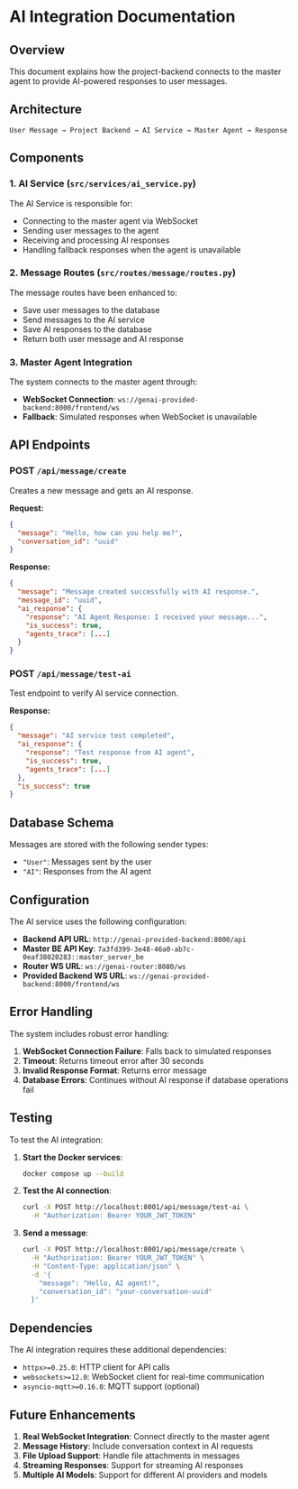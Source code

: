 # AI Integration Documentation

## Overview

This document explains how the project-backend connects to the master agent to provide AI-powered responses to user messages.

## Architecture

```
User Message → Project Backend → AI Service → Master Agent → Response
```

## Components

### 1. AI Service (`src/services/ai_service.py`)

The AI Service is responsible for:
- Connecting to the master agent via WebSocket
- Sending user messages to the agent
- Receiving and processing AI responses
- Handling fallback responses when the agent is unavailable

### 2. Message Routes (`src/routes/message/routes.py`)

The message routes have been enhanced to:
- Save user messages to the database
- Send messages to the AI service
- Save AI responses to the database
- Return both user message and AI response

### 3. Master Agent Integration

The system connects to the master agent through:
- **WebSocket Connection**: `ws://genai-provided-backend:8000/frontend/ws`
- **Fallback**: Simulated responses when WebSocket is unavailable

## API Endpoints

### POST `/api/message/create`

Creates a new message and gets an AI response.

**Request:**
```json
{
  "message": "Hello, how can you help me?",
  "conversation_id": "uuid"
}
```

**Response:**
```json
{
  "message": "Message created successfully with AI response.",
  "message_id": "uuid",
  "ai_response": {
    "response": "AI Agent Response: I received your message...",
    "is_success": true,
    "agents_trace": [...]
  }
}
```

### POST `/api/message/test-ai`

Test endpoint to verify AI service connection.

**Response:**
```json
{
  "message": "AI service test completed",
  "ai_response": {
    "response": "Test response from AI agent",
    "is_success": true,
    "agents_trace": [...]
  },
  "is_success": true
}
```

## Database Schema

Messages are stored with the following sender types:
- `"User"`: Messages sent by the user
- `"AI"`: Responses from the AI agent

## Configuration

The AI service uses the following configuration:
- **Backend API URL**: `http://genai-provided-backend:8000/api`
- **Master BE API Key**: `7a3fd399-3e48-46a0-ab7c-0eaf38020283::master_server_be`
- **Router WS URL**: `ws://genai-router:8080/ws`
- **Provided Backend WS URL**: `ws://genai-provided-backend:8000/frontend/ws`

## Error Handling

The system includes robust error handling:
1. **WebSocket Connection Failure**: Falls back to simulated responses
2. **Timeout**: Returns timeout error after 30 seconds
3. **Invalid Response Format**: Returns error message
4. **Database Errors**: Continues without AI response if database operations fail

## Testing

To test the AI integration:

1. **Start the Docker services**:
   ```bash
   docker compose up --build
   ```

2. **Test the AI connection**:
   ```bash
   curl -X POST http://localhost:8001/api/message/test-ai \
     -H "Authorization: Bearer YOUR_JWT_TOKEN"
   ```

3. **Send a message**:
   ```bash
   curl -X POST http://localhost:8001/api/message/create \
     -H "Authorization: Bearer YOUR_JWT_TOKEN" \
     -H "Content-Type: application/json" \
     -d '{
       "message": "Hello, AI agent!",
       "conversation_id": "your-conversation-uuid"
     }'
   ```

## Dependencies

The AI integration requires these additional dependencies:
- `httpx>=0.25.0`: HTTP client for API calls
- `websockets>=12.0`: WebSocket client for real-time communication
- `asyncio-mqtt>=0.16.0`: MQTT support (optional)

## Future Enhancements

1. **Real WebSocket Integration**: Connect directly to the master agent
2. **Message History**: Include conversation context in AI requests
3. **File Upload Support**: Handle file attachments in messages
4. **Streaming Responses**: Support for streaming AI responses
5. **Multiple AI Models**: Support for different AI providers and models 